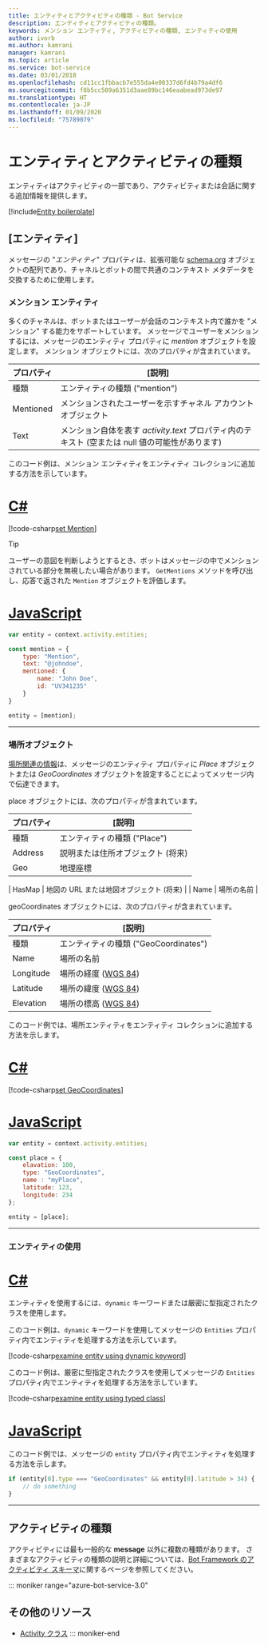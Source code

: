 ```yaml
---
title: エンティティとアクティビティの種類 - Bot Service
description: エンティティとアクティビティの種類。
keywords: メンション エンティティ, アクティビティの種類, エンティティの使用
author: ivorb
ms.author: kamrani
manager: kamrani
ms.topic: article
ms.service: bot-service
ms.date: 03/01/2018
ms.openlocfilehash: cd11cc1fbbacb7e555da4e00337d6fd4b79a4df6
ms.sourcegitcommit: f8b5cc509a6351d3aae89bc146eaabead973de97
ms.translationtype: HT
ms.contentlocale: ja-JP
ms.lasthandoff: 01/09/2020
ms.locfileid: "75789079"
---
```

# <a name="entities-and-activity-types"></a>エンティティとアクティビティの種類

エンティティはアクティビティの一部であり、アクティビティまたは会話に関する追加情報を提供します。

[!include[Entity boilerplate](includes/snippet-entity-boilerplate.md)]

## <a name="entities"></a>[エンティティ]

メッセージの "*エンティティ*" プロパティは、拡張可能な <a href="http://schema.org/" target="_blank">schema.org</a> オブジェクトの配列であり、チャネルとボットの間で共通のコンテキスト メタデータを交換するために使用します。

### <a name="mention-entities"></a>メンション エンティティ

多くのチャネルは、ボットまたはユーザーが会話のコンテキスト内で誰かを "メンション" する能力をサポートしています。
メッセージでユーザーをメンションするには、メッセージのエンティティ プロパティに *mention* オブジェクトを設定します。
メンション オブジェクトには、次のプロパティが含まれています。

| プロパティ | [説明] |
|----|----|
| 種類 | エンティティの種類 ("mention") |
| Mentioned | メンションされたユーザーを示すチャネル アカウント オブジェクト | 
| Text | メンション自体を表す *activity.text* プロパティ内のテキスト (空または null 値の可能性があります) |

このコード例は、メンション エンティティをエンティティ コレクションに追加する方法を示しています。

# <a name="ctabcs"></a>[C#](#tab/cs)
[!code-csharp[set Mention](includes/code/dotnet-create-messages.cs#setMention)]

> [!TIP]
> ユーザーの意図を判断しようとするとき、ボットはメッセージの中でメンションされている部分を無視したい場合があります。 `GetMentions` メソッドを呼び出し、応答で返された `Mention` オブジェクトを評価します。

# <a name="javascripttabjs"></a>[JavaScript](#tab/js)
```javascript
var entity = context.activity.entities;

const mention = {
    type: "Mention",
    text: "@johndoe",
    mentioned: {
        name: "John Doe",
        id: "UV341235"
    }
}

entity = [mention];
```

---

### <a name="place-objects"></a>場所オブジェクト

<a href="https://schema.org/Place" target="_blank">場所関連の情報</a>は、メッセージのエンティティ プロパティに *Place* オブジェクトまたは *GeoCoordinates* オブジェクトを設定することによってメッセージ内で伝達できます。

place オブジェクトには、次のプロパティが含まれています。

| プロパティ | [説明] |
|----|----|
| 種類 | エンティティの種類 ("Place") |
| Address | 説明または住所オブジェクト (将来) |
| Geo | 地理座標 |

| HasMap | 地図の URL または地図オブジェクト (将来) |
| Name | 場所の名前 |

geoCoordinates オブジェクトには、次のプロパティが含まれています。

| プロパティ | [説明] |
|----|----|
| 種類 | エンティティの種類 ("GeoCoordinates") |
| Name | 場所の名前 |
| Longitude | 場所の経度 (<a href="https://en.wikipedia.org/wiki/World_Geodetic_System" target="_blank">WGS 84</a>) |
| Latitude | 場所の緯度 (<a href="https://en.wikipedia.org/wiki/World_Geodetic_System" target="_blank">WGS 84</a>) |
| Elevation | 場所の標高 (<a href="https://en.wikipedia.org/wiki/World_Geodetic_System" target="_blank">WGS 84</a>) |

このコード例では、場所エンティティをエンティティ コレクションに追加する方法を示します。

# <a name="ctabcs"></a>[C#](#tab/cs)
[!code-csharp[set GeoCoordinates](includes/code/dotnet-create-messages.cs#setGeoCoord)]

# <a name="javascripttabjs"></a>[JavaScript](#tab/js)
```javascript
var entity = context.activity.entities;

const place = {
    elavation: 100,
    type: "GeoCoordinates",
    name : "myPlace",
    latitude: 123,
    longitude: 234
};

entity = [place];

```

---

### <a name="consume-entities"></a>エンティティの使用

# <a name="ctabcs"></a>[C#](#tab/cs)

エンティティを使用するには、`dynamic` キーワードまたは厳密に型指定されたクラスを使用します。

このコード例は、`dynamic` キーワードを使用してメッセージの `Entities` プロパティ内でエンティティを処理する方法を示しています。

[!code-csharp[examine entity using dynamic keyword](includes/code/dotnet-create-messages.cs#examineEntity1)]

このコード例は、厳密に型指定されたクラスを使用してメッセージの `Entities` プロパティ内でエンティティを処理する方法を示しています。

[!code-csharp[examine entity using typed class](includes/code/dotnet-create-messages.cs#examineEntity2)]

# <a name="javascripttabjs"></a>[JavaScript](#tab/js)

このコード例では、メッセージの `entity` プロパティ内でエンティティを処理する方法を示します。

```javascript
if (entity[0].type === "GeoCoordinates" && entity[0].latitude > 34) {
    // do something
}
```

---

## <a name="activity-types"></a>アクティビティの種類
<!-- 
This code example show how to process an activity of type **message**:

# [C#](#tab/cs)

```cs
if (context.Activity.Type == ActivityTypes.Message){
    // do something
}
```

# [JavaScript](#tab/js)

```js
if(context.activity.type === 'message'){
    // do something
}
```

--- -->

アクティビティには最も一般的な **message** 以外に複数の種類があります。 さまざまなアクティビティの種類の説明と詳細については、[Bot Framework のアクティビティ スキーマ](https://aka.ms/botSpecs-activitySchema)に関するページを参照してください。

::: moniker range="azure-bot-service-3.0"

## <a name="additional-resources"></a>その他のリソース

- <a href="https://docs.botframework.com/csharp/builder/sdkreference/dc/d2f/class_microsoft_1_1_bot_1_1_connector_1_1_activity.html" target="_blank">Activity クラス</a>
::: moniker-end
